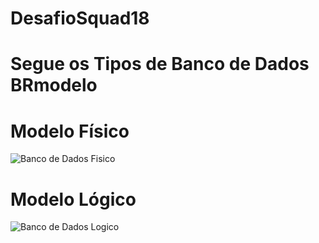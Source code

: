 # DesafioSquad18

<div><h1>Segue os Tipos de Banco de Dados BRmodelo</h1></div>
  
<div><h1>Modelo Físico</h1></div>

![Banco de Dados Fisico](https://github.com/Squad18Recode/DesafioSquad18/assets/141359733/15913f64-9cf1-444b-9acb-1f33a8306ff9)

<div><h1>Modelo Lógico</h1></div>

![Banco de Dados Logico](https://github.com/Squad18Recode/DesafioSquad18/assets/141359733/7f67abe7-de36-437c-bcf8-7d40cb04a280)

